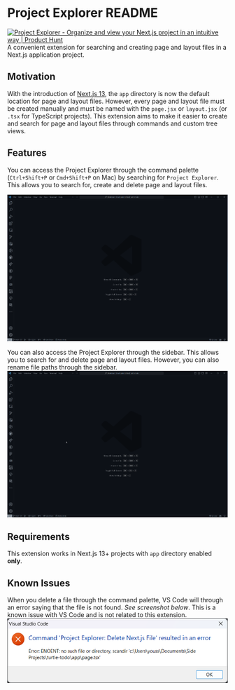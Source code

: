 # Project Explorer README
<a href="https://www.producthunt.com/posts/project-explorer?utm_source=badge-featured&utm_medium=badge&utm_souce=badge-project&#0045;explorer" target="_blank"><img src="https://api.producthunt.com/widgets/embed-image/v1/featured.svg?post_id=427756&theme=neutral" alt="Project&#0032;Explorer - Organize&#0032;and&#0032;view&#0032;your&#0032;Next&#0046;js&#0032;project&#0032;in&#0032;an&#0032;intuitive&#0032;way&#0032; | Product Hunt" style="width: 250px; height: 54px;" width="250" height="54" /></a>
A convenient extension for searching and creating page and layout files in a Next.js application project.

## Motivation

With the introduction of [Next.js 13](https://nextjs.org/), the `app` directory is now the default location for page and layout files. However, every page and layout file must be created manually and must be named with the `page.jsx` or `layout.jsx` (or `.tsx` for TypeScript projects). This extension aims to make it easier to create and search for page and layout files through commands and custom tree views.

## Features

You can access the Project Explorer through the command palette (`Ctrl+Shift+P` or `Cmd+Shift+P` on Mac) by searching for `Project Explorer`. This allows you to search for, create and delete page and layout files.

![Command Palette Feature](resources/features/command-palette.gif)

You can also access the Project Explorer through the sidebar. This allows you to search for and delete page and layout files. However, you can also rename file paths through the sidebar.
![Project Tree View](resources/features/treeview.gif)

## Requirements

This extension works in Next.js 13+ projects with `app` directory enabled **only**.

## Known Issues

When you delete a file through the command palette, VS Code will through an error saying that the file is not found. *See screenshot below*. This is a known issue with VS Code and is not related to this extension.
![Alt text](delete-error.png)
